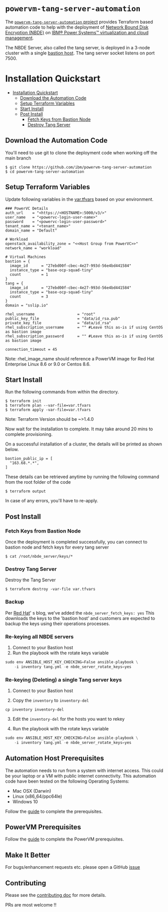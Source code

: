 # `powervm-tang-server-automation`

The [`powervm-tang-server-automation` project](https://github.com/IBM/powervm-tang-server-automation) provides Terraform based automation code to help with the deployment of [Network Bound Disk Encryption (NBDE)](https://github.com/linux-system-roles/nbde_server) on [IBM® Power Systems™ virtualization and cloud management](https://www.ibm.com/products/powervc).

The NBDE Server, also called the tang server, is deployed in a 3-node cluster with a single [bastion host](https://en.wikipedia.org/wiki/Bastion_host). The tang server socket listens on port 7500.

# Installation Quickstart

- [Installation Quickstart](#installation-quickstart)
    - [Download the Automation Code](#download-the-automation-code)
    - [Setup Terraform Variables](#setup-terraform-variables)
    - [Start Install](#start-install)
    - [Post Install](#post-install)
        - [Fetch Keys from Bastion Node](#fetch-keys-from-bastion-node)
        - [Destroy Tang Server](#destroy-tang-server)

## Download the Automation Code

You'll need to use git to clone the deployment code when working off the main branch

```
$ git clone https://github.com/ibm/powervm-tang-server-automation
$ cd powervm-tang-server-automation
```

## Setup Terraform Variables

Update following variables in the [var.tfvars](../var.tfvars) based on your environment.

```
### PowerVC Details
auth_url    = "<https://<HOSTNAME>:5000/v3/>"
user_name   = "<powervc-login-user-name>"
password    = "<powervc-login-user-password>"
tenant_name = "<tenant_name>"
domain_name = "Default"

# Workload
openstack_availability_zone = "<<Host Group from PowerVC>>"
network_name = "workload"

# Virtual Machines
bastion = {
  image_id      = "27ebd00f-cbec-4e27-993d-56e4bd441584"
  instance_type = "base-ocp-squad-tiny"
  count         = 1
}
tang = {
  image_id      = "27ebd00f-cbec-4e27-993d-56e4bd441584"
  instance_type = "base-ocp-squad-tiny"
  count         = 3
}
domain = "sslip.io"

rhel_username                   = "root"
public_key_file                 = "data/id_rsa.pub"
private_key_file                = "data/id_rsa"
rhel_subscription_username      = "" #Leave this as-is if using CentOS as bastion image
rhel_subscription_password      = "" #Leave this as-is if using CentOS as bastion image

connection_timeout = 45
```

Note: rhel_image_name should reference a PowerVM image for Red Hat Enterprise Linux 8.6 or 9.0 or Centos 8.6. 

## Start Install

Run the following commands from within the directory.

```
$ terraform init
$ terraform plan --var-file=var.tfvars
$ terraform apply -var-file=var.tfvars
```

Note: Terraform Version should be ~>1.4.0

Now wait for the installation to complete. It may take around 20 mins to complete provisioning.

On a successful installation of a cluster, the details will be printed as shown below.

```
bastion_public_ip = [
  "163.68.*.*",
]
```

These details can be retrieved anytime by running the following command from the root folder of the code

```
$ terraform output
```

In case of any errors, you'll have to re-apply.

## Post Install

### Fetch Keys from Bastion Node

Once the deployment is completed successfully, you can connect to bastion node and fetch keys for every tang server

```
$ cat /root/nbde_server/keys/*
```

### Destroy Tang Server

Destroy the Tang Server

```
$ terraform destroy -var-file var.tfvars
```

### Backup

Per [Red Hat](https://www.redhat.com/en/blog/advanced-automation-and-management-network-bound-disk-encryption-rhel-system-roles)'
s blog, we've added the `nbde_server_fetch_keys: yes` This downloads the keys to the 'bastion host' and customers are
expected to backup the keys using their operations processes.

### Re-keying all NBDE servers

1. Connect to your Bastion host
2. Run the playbook with the rotate keys variable

```terraform
sudo env ANSIBLE_HOST_KEY_CHECKING=False ansible-playbook \
    -i inventory tang.yml -e nbde_server_rotate_keys=yes
```

### Re-keying (Deleting) a single Tang server keys

1. Connect to your Bastion host

2. Copy the `inventory` to `inventory-del`

```cp inventory inventory-del```

3. Edit the `inventory-del` for the hosts you want to rekey

4. Run the playbook with the rotate keys variable

```terraform
sudo env ANSIBLE_HOST_KEY_CHECKING=False ansible-playbook \
    -i inventory tang.yml -e nbde_server_rotate_keys=yes
```

## Automation Host Prerequisites

The automation needs to run from a system with internet access. This could be your laptop or a VM with public internet
connectivity. This automation code have been tested on the following Operating Systems:

- Mac OSX (Darwin)
- Linux (x86_64/ppc64le)
- Windows 10

Follow the [guide](docs/automation_host_prereqs.md) to complete the prerequisites.

## PowerVM Prerequisites

Follow the [guide](docs/prereqs_powervm.md) to complete the PowerVM prerequisites.

## Make It Better

For bugs/enhancement requests etc. please open a GitHub [issue](https://github.com/ibm/powervm-tang-server-automation/issues)

## Contributing

Please see the [contributing doc](CONTRIBUTING.md) for more details.

PRs are most welcome !!
